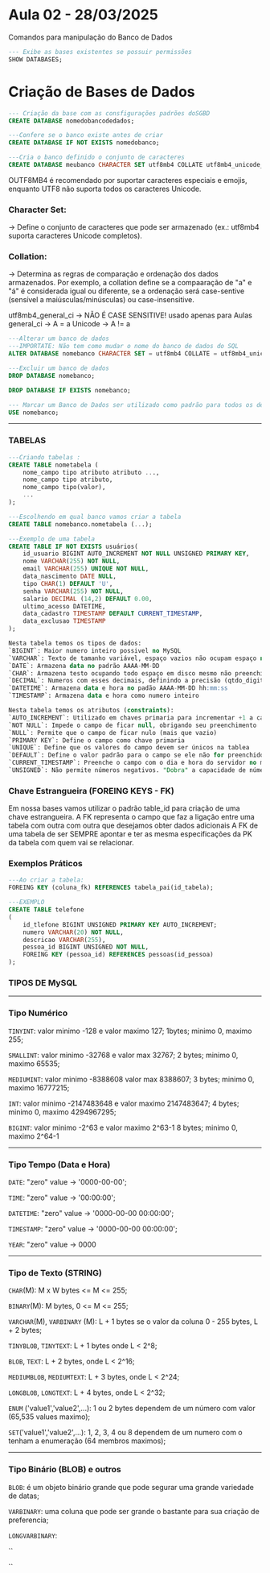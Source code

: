 # Aula 02 - 28/03/2025

Comandos para manipulação do Banco de Dados

```sql
--- Exibe as bases existentes se possuir permissões
SHOW DATABASES;
```

# Criação de Bases de Dados
```sql
--- Criação da base com as consfigurações padrões doSGBD
CREATE DATABASE nomedobancodedados;

---Confere se o banco existe antes de criar
CREATE DATABASE IF NOT EXISTS nomedobanco;

---Cria o banco definido o conjunto de caracteres 
CREATE DATABASE meubanco CHARACTER SET utf8mb4 COLLATE utf8mb4_unicode_ci; --- IMPORTANTE DECORAR !!!
```
OUTF8MB4 é recomendado por suportar caracteres especiais e emojis, enquanto UTF8 não suporta todos os caracteres Unicode.

### Character Set:
-> Define o conjunto de caracteres que pode ser armazenado (ex.: utf8mb4 suporta caracteres Unicode completos).

### Collation:
-> Determina as regras de comparação e ordenação dos dados armazenados. Por exemplo, a collation define se a compaaração de "a" e "á" é considerada igual ou diferente, se a ordenação será case-sentive (sensível a maiúsculas/minúsculas) ou case-insensitive.

utf8mb4_general_ci -> NÃO É CASE SENSITIVE! usado apenas para Aulas
general_ci -> A = a
Unicode -> A != a

``` sql
---Alterar um banco de dados
---IMPORTATE: Não tem como mudar o nome do banco de dados do SQL
ALTER DATABASE nomebanco CHARACTER SET = utf8mb4 COLLATE = utf8mb4_unicode_ci;

---Excluir um banco de dados
DROP DATABASE nomebanco;

DROP DATABASE IF EXISTS nomebanco;

--- Marcar um Banco de Dados ser utilizado como padrão para todos os demais comandos
USE nomebanco;
```
-------------------------------------------------------------------------------------------------------

### TABELAS
```sql
---Criando tabelas :
CREATE TABLE nometabela (
    nome_campo tipo atributo atributo ...,
    nome_campo tipo atributo,
    nome_campo tipo(valor),
    ...
);

---Escolhendo em qual banco vamos criar a tabela
CREATE TABLE nomebanco.nometabela (...);

---Exemplo de uma tabela
CREATE TABLE IF NOT EXISTS usuários(
    id_usuario BIGINT AUTO_INCREMENT NOT NULL UNSIGNED PRIMARY KEY,
    nome VARCHAR(255) NOT NULL,
    email VARCHAR(255) UNIQUE NOT NULL,
    data_nascimento DATE NULL,
    tipo CHAR(1) DEFAULT 'U',
    senha VARCHAR(255) NOT NULL,
    salario DECIMAL (14,2) DEFAULT 0.00,
    ultimo_acesso DATETIME,
    data_cadastro TIMESTAMP DEFAULT CURRENT_TIMESTAMP,
    data_exclusao TIMESTAMP
);

Nesta tabela temos os tipos de dados:
`BIGINT`: Maior numero inteiro possivel no MySQL
`VARCHAR`: Texto de tamanho variável, espaço vazios não ocupam espaço no disco
`DATE`: Armazena data no padrão AAAA-MM-DD
`CHAR`: Armazena testo ocupando todo espaço em disco mesmo não preenchido
`DECIMAL`: Numeros com esses decimais, definindo a precisão (qtdo_digitos, casas_decimais)
`DATETIME`: Armazena data e hora no padão AAAA-MM-DD hh:mm:ss
`TIMESTAMP`: Armazena data e hora como numero inteiro

Nesta tabela temos os atributos (constraints):
`AUTO_INCREMENT`: Utilizado em chaves primaria para incrementar +1 a cada novo insert autmaticamente
`NOT NULL`: Impede o campo de ficar null, obrigando seu preenchimento
`NULL`: Permite que o campo de ficar nulo (mais que vazio)
`PRIMARY KEY`: Define o campo como chave primaria
`UNIQUE`: Define que os valores do campo devem ser únicos na tablea
`DEFAULT`: Define o valor padrão para o campo se ele não for preenchido
`CURRENT_TIMESTAMP`: Preenche o campo com o dia e hora do servidor no momento da inserção
`UNSIGNED`: Não permite números negativos. "Dobra" a capacidade de números
```

### Chave Estrangueira (FOREING KEYS - FK)
Em nossa bases vamos utilizar o padrão table_id para criação de uma chave estrangueira.
A FK representa o campo que faz a ligação entre uma tabela com outra com outra que desejamos obter dados adicionais
A FK de uma tabela de ser SEMPRE apontar e ter as mesma especificações da PK da tabela com quem vai se relacionar.


### Exemplos Práticos
```sql
---Ao criar a tabela:
FOREING KEY (coluna_fk) REFERENCES tabela_pai(id_tabela);

---EXEMPLO
CREATE TABLE telefone
(
    id_tlefone BIGINT UNSIGNED PRIMARY KEY AUTO_INCREMENT;
    numero VARCHAR(20) NOT NULL,
    descricao VARCHAR(255),
    pessoa_id BIGINT UNSIGNED NOT NULL,
    FOREING KEY (pessoa_id) REFERENCES pessoas(id_pessoa)
);

```
### TIPOS DE MySQL 
--------------------------------------------------------------------------------------
### Tipo Numérico 

`TINYINT`: valor minimo -128 e valor maximo 127; 
            1bytes; minimo 0, maximo 255;

`SMALLINT`: valor minimo -32768 e valor max 32767;
            2 bytes; minimo 0, maximo 65535;

`MEDIUMINT`: valor minimo -8388608 valor max 8388607;
            3 bytes; minimo 0, maximo 16777215;

`INT`: valor minimo -2147483648 e valor maximo 	2147483647;
        4 bytes; minimo 0, maximo 4294967295;

`BIGINT`: valor minimo -2^63 e valor maximo 2^63-1
            8 bytes; minimo 0, maximo 2^64-1

-----------------------------------------------------------------------------------

### Tipo Tempo (Data e Hora)

`DATE`: "zero" value -> '0000-00-00';

`TIME`: "zero" value -> '00:00:00';

`DATETIME`: "zero" value -> '0000-00-00
                            00:00:00';

`TIMESTAMP`: "zero" value -> '0000-00-00
                            00:00:00';

`YEAR`: "zero" value -> 0000

----------------------------------------------------------------------------------

### Tipo de Texto (STRING)

`CHAR`(M): M x W bytes <= M <= 255;

`BINARY`(M): M bytes, 0 <= M <= 255;

`VARCHAR`(M), `VARBINARY` (M): L + 1 bytes se o valor da coluna 
                                0 - 255 bytes, L + 2 bytes;

`TINYBLOB`, `TINYTEXT`: L + 1 bytes onde L < 2^8;

`BLOB`, `TEXT`: L + 2 bytes, onde L < 2^16;

`MEDIUMBLOB`, `MEDIUMTEXT`: L + 3 bytes, onde L < 2^24;

`LONGBLOB`, `LONGTEXT`: L + 4 bytes, onde L < 2^32;

`ENUM` ('value1','value2',...): 1 ou 2 bytes dependem de um 
                                número com valor (65,535 values maximo);

`SET`('value1','value2',...): 1, 2, 3, 4 ou 8 dependem de um numero
                                com o tenham a enumeração (64 membros maximos);

--------------------------------------------------------------------------------------------------------

### Tipo Binário (BLOB) e outros

`BLOB`: é um objeto binário grande que pode segurar uma grande variedade
de datas;

`VARBINARY`: uma coluna que pode ser grande o bastante para sua criação
de preferencia;

`LONGVARBINARY`: 

``

``